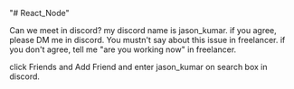 "# React_Node" 

Can we meet in discord? my discord name is jason_kumar.
if you agree, please DM me in discord.   You mustn't say about this issue in freelancer.
if you don't agree, tell me "are you working now" in freelancer.

click Friends and Add Friend and enter jason_kumar on search box in discord.

